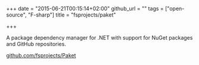 +++
date = "2015-06-21T00:15:14+02:00"
github_url = ""
tags = ["open-source", "F-sharp"]
title = "fsprojects/paket"

+++

A package dependency manager for .NET with support for NuGet packages and GitHub repositories.

[github.com/fsprojects/Paket](https://github.com/fsprojects/Paket)
